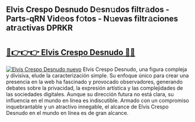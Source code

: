 ## Elvis Crespo Desnudo D𝚎sn𝚞dos filtr𝚊dos - Parts-qRN Vid𝚎os f𝚘tos - N𝚞evas filtr𝚊ciones atr𝚊ctivas DPRKR

# <h2><a href="http://mbbtj9.tromn.icu/?c=Elvis+Crespo+Desnudo">🔗👉👉👉 Elvis Crespo Desnudo 🔗🔗</a></h2>

[![Elvis Crespo Desnudo nuevo](https://i.imgur.com/pEAQMta.gif)](http://mbbtj9.tromn.icu/?c=Elvis+Crespo+Desnudo)
Elvis Crespo Desnudo, una figura compleja y divisiva, elude la caracterización simple. Su enfoque único para crear una presencia en la web ha fascinado y provocado observadores, generando debates sobre la privacidad, la expresión artística y las complejidades de las sociedades digitales. Aunque su dirección futura no está clara, su influencia en el mundo en línea es indiscutible. Armado con un compromiso inquebrantable y un atractivo innegable, el alcance de Elvis Crespo Desnudo en el mundo en línea es de gran alcance.
